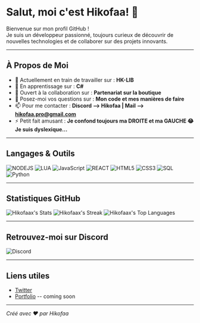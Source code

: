 # Salut, moi c'est Hikofaa! 👋

Bienvenue sur mon profil GitHub !  
Je suis un développeur passionné, toujours curieux de découvrir de nouvelles technologies et de collaborer sur des projets innovants.

---

## À Propos de Moi

- 🔭 Actuellement en train de travailler sur : **HK-LIB**
- 🌱 En apprentissage sur : **C#**
- 👯 Ouvert à la collaboration sur : **Partenariat sur la boutique**
- 💬 Posez-moi vos questions sur : **Mon code et mes manières de faire**
- 📫 Pour me contacter : **Discord --> Hikofaa | Mail --> hikofaa.pro@gmail.com**
- ⚡ Petit fait amusant : **Je confond toujours ma DROITE et ma GAUCHE 😂 Je suis dyslexique...**

---

## Langages & Outils

![NODEJS](https://img.shields.io/badge/NodeJs-21a216?style=flat&logo=node.js&logoColor=black)
![LUA](https://img.shields.io/badge/LUA-1a2885?style=flat&logo=lua&logoColor=white)
![JavaScript](https://img.shields.io/badge/JavaScript-F7DF1E?style=flat&logo=javascript&logoColor=black)
![REACT](https://img.shields.io/badge/React-blue?style=flat&logo=react&logoColor=white)
![HTML5](https://img.shields.io/badge/HTML5-E34F26?style=flat&logo=html5&logoColor=white)
![CSS3](https://img.shields.io/badge/CSS3-1572B6?style=flat&logo=css3&logoColor=white)
![SQL](https://img.shields.io/badge/MariaDB-ba5709?style=flat&logo=mariadb&logoColor=white)
![Python](https://img.shields.io/badge/Python-3776AB?style=flat&logo=python&logoColor=white)

---

## Statistiques GitHub
![Hikofaax's Stats](https://github-readme-stats.vercel.app/api?username=Hikofaax&theme=outrun&show_icons=true&hide_border=true&count_private=true)
![Hikofaax's Streak](https://github-readme-streak-stats.herokuapp.com/?user=Hikofaax&theme=outrun&hide_border=true)
![Hikofaax's Top Languages](https://github-readme-stats.vercel.app/api/top-langs/?username=Hikofaax&theme=outrun&show_icons=true&hide_border=true&layout=compact)

---

## Retrouvez-moi sur Discord


![Discord](https://img.shields.io/discord/1343353763091583137?style=social&logo=discord&logoColor=%238a40aa&label=HK-Store&cacheSeconds=1&link=https%3A%2F%2Fdiscord.gg%2FpxdNuM9bjF)




---

## Liens utiles

- [Twitter](https://x.com/hikofaa58368)
- [Portfolio](https://github.com/Hikofaax) -- coming soon

---

*Créé avec ❤️ par Hikofaa*
